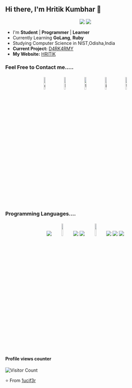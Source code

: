 ## Hi there, I'm Hritik Kumbhar 👋

<p align="center">
<img src="https://img.icons8.com/ios-filled/150/000000/fsociety-qr.png"/>
	<img src="https://img.icons8.com/windows/128/000000/hackerrank.png"/>
</p>


- I'm **Student** | **Programmer** | **Learner** 
- Currently Learning **GoLang**, **Ruby**
- Studying Computer Science in NIST,Odisha,India
- **Current Project:** [D4RK4RMY](https://darkarmy.live)
- **My Website:** [HRITIK](https://hritikkumbhar.in/)


### Feel Free to Contact me.....

<p align="center">
	<a href="https://github.com/1ucif3r"><img alt="github" width="10%" style="padding:5px" src="https://img.icons8.com/clouds/100/000000/github.png"/></a>
	<a href="https://www.linkedin.com/in/hritik-kumbhar-188b02165/"><img alt="linkedin" width="10%" style="padding:5px" src="https://img.icons8.com/clouds/100/000000/linkedin.png"/></a>
	<a href="https://www.facebook.com/profile.php?id=100008549411115"><img alt="facebook" width="10%" style="padding:5px" src="https://img.icons8.com/clouds/100/000000/facebook-new.png"/></a>
	<a href="https://www.instagram.com/th3_1ucif3r/"><img alt="instagram" width="10%" style="padding:5px" src="https://img.icons8.com/clouds/100/000000/instagram.png"/></a>
	<a href="https://twitter.com/HritikKumbhar18"><img alt="twitter" width="10%" style="padding:5px" src="https://img.icons8.com/clouds/100/000000/twitter.png"/></a>
</p>

### Programming Languages....

<p align="center">
	<img src="https://img.icons8.com/color/96/000000/golang.png"/>
	<img width="10%" style="padding:5px" src="https://img.icons8.com/color/144/000000/python.png"/>
	<img src="https://img.icons8.com/color/96/000000/html-5--v1.png"/>
	<img src="https://img.icons8.com/color/96/000000/css3.png"/>
	<img width="10%" style="padding:5px" src="https://img.icons8.com/color/144/000000/javascript.png"/>
	<img src="https://img.icons8.com/color/96/000000/linux.png"/>
	<img src="https://img.icons8.com/color/96/000000/git.png"/>
	<img src="https://img.icons8.com/color/96/000000/react-native.png"/>
	
</p>

#### Profile views counter
![Visitor Count](https://profile-counter.glitch.me/{1ucif3r}/count.svg)

⭐️ From [1ucif3r](https://github.com/1ucif3r)




